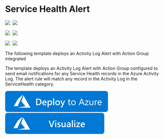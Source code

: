 # Service Health Alert

<IMG SRC="https://azurequickstartsservice.blob.core.windows.net/badges/monitor-servicehealth-alert/PublicLastTestDate.svg" />&nbsp;
<IMG SRC="https://azurequickstartsservice.blob.core.windows.net/badges/monitor-servicehealth-alert/PublicDeployment.svg" />&nbsp;

<IMG SRC="https://azurequickstartsservice.blob.core.windows.net/badges/monitor-servicehealth-alert/FairfaxLastTestDate.svg" />&nbsp;
<IMG SRC="https://azurequickstartsservice.blob.core.windows.net/badges/monitor-servicehealth-alert/FairfaxDeployment.svg" />&nbsp;

<IMG SRC="https://azurequickstartsservice.blob.core.windows.net/badges/monitor-servicehealth-alert/BestPracticeResult.svg" />&nbsp;
<IMG SRC="https://azurequickstartsservice.blob.core.windows.net/badges/monitor-servicehealth-alert/CredScanResult.svg" />&nbsp;

The following template deploys an Activity Log Alert with Action Group integrated

The template deploys an Activity Log Alert with Action Group configured to send email notifications for any Service Health records in the Azure Activity Log. The alert rule will match any record in the Activity Log in the ServiceHealth category.

<a href="https://portal.azure.com/#create/Microsoft.Template/uri/https%3a%2f%2fraw.githubusercontent.com%2fAzure%2fazure-quickstart-templates%2fmaster%2fmonitor-servicehealth-alert%2fazuredeploy.json" target="_blank">
    <img src="https://raw.githubusercontent.com/Azure/azure-quickstart-templates/master/1-CONTRIBUTION-GUIDE/images/deploytoazure.svg?sanitize=true"/>
</a>
<a href="http://armviz.io/#/?load=https%3a%2f%2fraw.githubusercontent.com%2fAzure%2fazure-quickstart-templates%2fmaster%2fmonitor-servicehealth-alert%2fazuredeploy.json" target="_blank">
    <img src="https://raw.githubusercontent.com/Azure/azure-quickstart-templates/master/1-CONTRIBUTION-GUIDE/images/visualizebutton.svg?sanitize=true"/>
</a>

